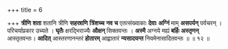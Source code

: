 +++
title = 6

+++
**त्रीणि** **शता** शतानि त्रीणि **सहस्राणि** **त्रिंशच्च** **नव** **च** एतत्संख्याकाः **देवाः** **अग्निं** माम् **असपर्यन्** पर्यचरन् । परिचर्याप्रकार उच्यते । **घृतैः** क्षरद्भिराज्यैः **औक्षन्** सिक्तवन्तः । **अस्मै** अग्नये मह्यं **बर्हिः** **अस्तृणन्** आस्तृतवन्तः। **आदित्** आस्तरणानन्तरं **होतारम्** आह्वातारं **न्यसादयन्त** नियमेनासादितवन्तः ॥ ॥ १२ ॥